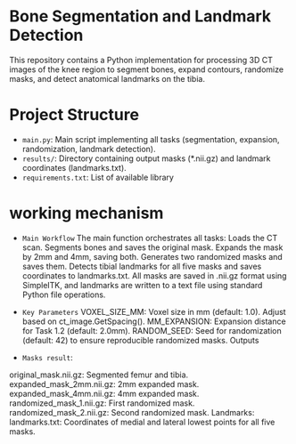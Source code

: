 # Bone Segmentation and Landmark Detection

This repository contains a Python implementation for processing 3D CT images of the knee region to segment bones, expand contours, randomize masks, and detect anatomical landmarks on the tibia.

# Project Structure

- `main.py`: Main script implementing all tasks (segmentation, expansion, randomization, landmark detection).
- `results/`: Directory containing output masks (\*.nii.gz) and landmark coordinates (landmarks.txt).
- `requirements.txt`: List of available library

# working mechanism

- `Main Workflow`
  The main function orchestrates all tasks:
  Loads the CT scan.
  Segments bones and saves the original mask.
  Expands the mask by 2mm and 4mm, saving both.
  Generates two randomized masks and saves them.
  Detects tibial landmarks for all five masks and saves coordinates to landmarks.txt.
  All masks are saved in .nii.gz format using SimpleITK, and landmarks are written to a text file using standard Python file operations.

- `Key Parameters`
  VOXEL_SIZE_MM: Voxel size in mm (default: 1.0). Adjust based on ct_image.GetSpacing().
  MM_EXPANSION: Expansion distance for Task 1.2 (default: 2.0mm).
  RANDOM_SEED: Seed for randomization (default: 42) to ensure reproducible randomized masks.
  Outputs

- `Masks result`:

original_mask.nii.gz: Segmented femur and tibia.
expanded_mask_2mm.nii.gz: 2mm expanded mask.
expanded_mask_4mm.nii.gz: 4mm expanded mask.
randomized_mask_1.nii.gz: First randomized mask.
randomized_mask_2.nii.gz: Second randomized mask.
Landmarks:
landmarks.txt: Coordinates of medial and lateral lowest points for all five masks.
